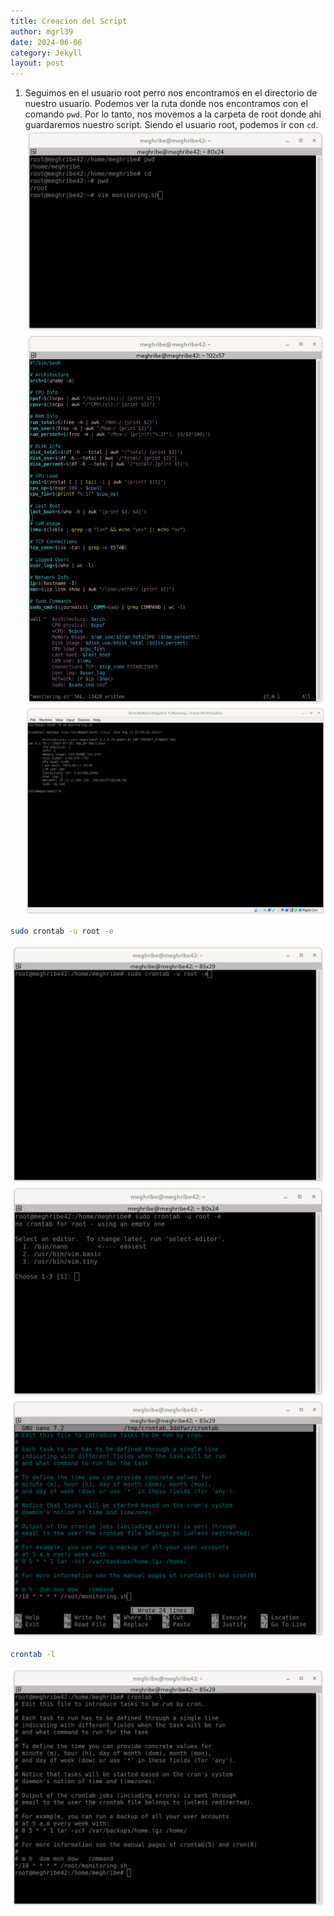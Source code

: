```yaml
---
title: Creacion del Script
author: mgrl39
date: 2024-06-06
category: Jekyll
layout: post
---
```

1. Seguimos en el usuario root perro nos encontramos en el directorio de nuestro usuario. Podemos ver la ruta donde nos encontramos con el comando `pwd`. Por lo tanto, nos movemos a la carpeta de root donde ahi guardaremos nuestro script. Siendo el usuario root, podemos ir con `cd`.
![Imagen 189](https://raw.githubusercontent.com/mgrl39/Born2BeRoot/main/steps/b2br_img_189.png)  
![Imagen 190](https://raw.githubusercontent.com/mgrl39/Born2BeRoot/main/steps/b2br_img_190.png)  
![Imagen 191](https://raw.githubusercontent.com/mgrl39/Born2BeRoot/main/steps/b2br_img_191.png)  
```bash
sudo crontab -u root -e
```
![Imagen 193](https://raw.githubusercontent.com/mgrl39/Born2BeRoot/main/steps/b2br_img_193.png)  
![Imagen 192](https://raw.githubusercontent.com/mgrl39/Born2BeRoot/main/steps/b2br_img_192.png)  
![Imagen 194](https://raw.githubusercontent.com/mgrl39/Born2BeRoot/main/steps/b2br_img_194.png)  
```bash
crontab -l
```
![Imagen 195](https://raw.githubusercontent.com/mgrl39/Born2BeRoot/main/steps/b2br_img_195.png)  
